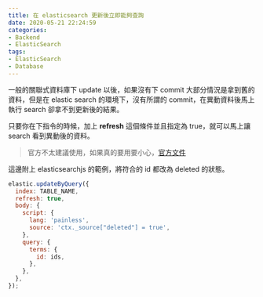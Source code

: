 ```yaml
---
title: 在 elasticsearch 更新後立即能夠查詢
date: 2020-05-21 22:24:59
categories:
- Backend
- ElasticSearch
tags:
- ElasticSearch
- Database
---
```


一般的關聯式資料庫下 update 以後，如果沒有下 commit 大部分情況是拿到舊的資料，但是在 elastic search 的環境下，沒有所謂的 commit，在異動資料後馬上執行 search 卻拿不到更新後的結果。

<!-- more -->

只要你在下指令的時候，加上 **refresh** 這個條件並且指定為 true，就可以馬上讓 search 看到異動後的資料。

> 官方不太建議使用，如果真的要用要小心，[官方文件](https://www.elastic.co/guide/en/elasticsearch/reference/current/docs-refresh.html)

這邊附上 elasticsearchjs 的範例，將符合的 id 都改為 deleted 的狀態。

```javascript
elastic.updateByQuery({
  index: TABLE_NAME,
  refresh: true,
  body: {
    script: {
      lang: 'painless',
      source: 'ctx._source["deleted"] = true',
    },
    query: {
      terms: {
        id: ids,
      },
    },
  },
});
```